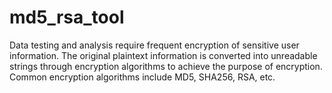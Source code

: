 # md5_rsa_tool
Data testing and analysis require frequent encryption of sensitive user information. The original plaintext information is converted into unreadable strings through encryption algorithms to achieve the purpose of encryption. Common encryption algorithms include MD5, SHA256, RSA, etc.
